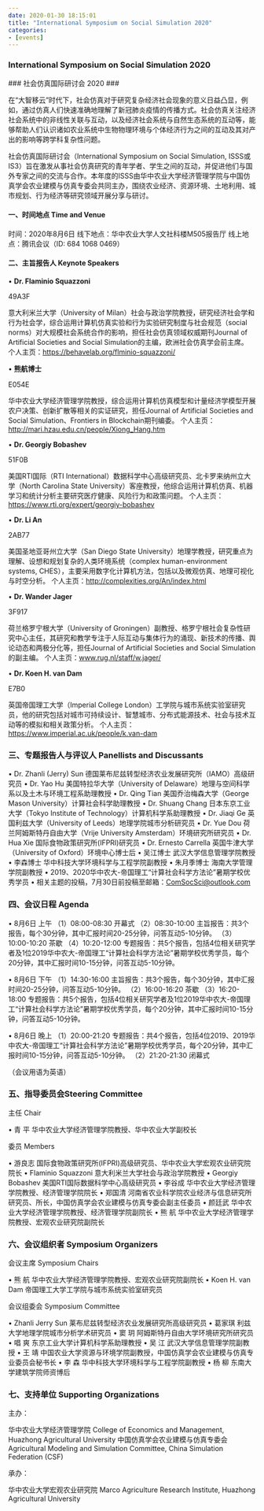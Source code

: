 ```yaml
---
date: 2020-01-30 18:15:01
title: "International Symposium on Social Simulation 2020"
categories:
- [events]
---
```


<h3 class="_excerpt_ignore">International Symposium on Social Simulation 2020</h3>
### 社会仿真国际研讨会 2020 ###

在“大智移云”时代下，社会仿真对于研究复杂经济社会现象的意义日益凸显，例如，通过仿真人们快速准确地理解了新冠肺炎疫情的传播方式。社会仿真关注经济社会系统中的非线性关联与互动，以及经济社会系统与自然生态系统的互动等，能够帮助人们认识诸如农业系统中生物物理环境与个体经济行为之间的互动及其对产出的影响等跨学科复杂性问题。

社会仿真国际研讨会（International Symposium on Social Simulation, ISSS或IS3）旨在激发从事社会仿真研究的青年学者、学生之间的互动，并促进他们与国外专家之间的交流与合作。本年度的ISSS由华中农业大学经济管理学院与中国仿真学会农业建模与仿真专委会共同主办，围绕农业经济、资源环境、土地利用、城市规划、行为经济等研究领域开展分享与研讨。

#### 一、时间地点 Time and Venue ####

时间：2020年8月6日
线下地点：华中农业大学人文社科楼M505报告厅
线上地点：腾讯会议（ID: 684 1068 0469）


#### 二、主旨报告人 Keynote Speakers ####

• **Dr. Flaminio Squazzoni**

49A3F

意大利米兰大学（University of Milan）社会与政治学院教授，研究经济社会学和行为社会学，综合运用计算机仿真实验和行为实验研究制度与社会规范（social norms）对大规模社会系统合作的影响，担任社会仿真领域权威期刊Journal of Artificial Societies and Social Simulation的主编，欧洲社会仿真学会前主席。
个人主页：https://behavelab.org/flminio-squazzoni/

• **熊航博士**

E054E



华中农业大学经济管理学院教授，综合运用计算机仿真模型和计量经济学模型开展农户决策、创新扩散等相关的实证研究，担任Journal of Artificial Societies and Social Simulation、Frontiers in Blockchain期刊编委。
个人主页：http://mari.hzau.edu.cn/people/Xiong_Hang.htm

• **Dr. Georgiy Bobashev**

51F0B

美国RTI国际（RTI International）数据科学中心高级研究员、北卡罗来纳州立大学（North Carolina State University）客座教授，他综合运用计算机仿真、机器学习和统计分析主要研究医疗健康、风险行为和政策问题。
个人主页：https://www.rti.org/expert/georgiy-bobashev

• **Dr. Li An**

2AB77

美国圣地亚哥州立大学（San Diego State University）地理学教授，研究重点为理解、设想和规划复杂的人类环境系统（complex human-environment systems, CHES），主要采用数字化计算机方法，包括以及微观仿真、地理可视化与时空分析。
个人主页：http://complexities.org/An/index.html

• **Dr. Wander Jager**

3F917

荷兰格罗宁根大学（University of Groningen）副教授、格罗宁根社会复杂性研究中心主任，其研究和教学专注于人际互动与集体行为的涌现、新技术的传播、舆论动态和两极分化等，担任Journal of Artificial Societies and Social Simulation的副主编。 
个人主页：www.rug.nl/staff/w.jager/

• **Dr. Koen H. van Dam**

E7B0

英国帝国理工大学（Imperial College London）工学院与城市系统实验室研究员，他的研究包括对城市可持续设计、智慧城市、分布式能源技术、社会与技术互动等的模拟和相关政策分析。 
个人主页：https://www.imperial.ac.uk/people/k.van-dam

### 三、专题报告人与评议人 Panellists and Discussants

• Dr. Zhanli (Jerry) Sun 
德国莱布尼兹转型经济农业发展研究所（IAMO）高级研究员
• Dr. Yao Hu 
美国特拉华大学（University of Delaware）地理与空间科学系以及土木与环境工程系助理教授
• Dr. Qing Tian
美国乔治梅森大学（George Mason University）计算社会科学助理教授
• Dr. Shuang Chang
日本东京工业大学（Tokyo Institute of Technology）计算机科学系助理教授
• Dr. Jiaqi Ge
英国利兹大学（University of Leeds）地理学院城市分析研究员
• Dr. Yue Dou
荷兰阿姆斯特丹自由大学（Vrije University Amsterdam）环境研究所研究员
• Dr. Hua Xie
国际食物政策研究所(IFPRI)研究员
• Dr. Ernesto Carrella
英国牛津大学（University of Oxford）环境中心博士后
• 吴江博士
武汉大学信息管理学院教授
• 李森博士
华中科技大学环境科学与工程学院副教授
• 朱月季博士
海南大学管理学院副教授
• 2019、2020华中农大-帝国理工“计算社会科学方法论”暑期学校优秀学员
• 相关主题的投稿，7月30日前投稿至邮箱：ComSocSci@outlook.com

### 四、会议日程 Agenda

• 8月6日 上午
（1）08:00-08:30 开幕式
（2）08:30-10:00 主旨报告：共3个报告，每个30分钟，其中汇报时间20-25分钟，问答互动5-10分钟。
（3）10:00-10:20 茶歇
（4）10:20-12:00 专题报告：共5个报告，包括4位相关研究学者及1位2019华中农大-帝国理工“计算社会科学方法论”暑期学校优秀学员，每个20分钟，其中汇报时间10-15分钟，问答互动5-10分钟。

• 8月6日 下午
（1）14:30-16:00 主旨报告：共3个报告，每个30分钟，其中汇报时间20-25分钟，问答互动5-10分钟。
（2）16:00-16:20 茶歇
（3）16:20-18:00 专题报告：共5个报告，包括4位相关研究学者及1位2019华中农大-帝国理工“计算社会科学方法论”暑期学校优秀学员，每个20分钟，其中汇报时间10-15分钟，问答互动5-10分钟。

• 8月6日 晚上
（1）20:00-21:20 专题报告：共4个报告，包括4位2019、2019华中农大-帝国理工“计算社会科学方法论”暑期学校优秀学员，每个20分钟，其中汇报时间10-15分钟，问答互动5-10分钟。
（2）21:20-21:30 闭幕式

（会议用语为英语）

### 五、指导委员会Steering Committee

主任 Chair

• 青   平
华中农业大学经济管理学院教授、华中农业大学副校长

委员 Members

• 游良志
国际食物政策研究所(IFPRI)高级研究员、华中农业大学宏观农业研究院院长
• Flaminio Squazzoni
意大利米兰大学社会与政治学院教授
• Georgiy Bobashev
美国RTI国际数据科学中心高级研究员
• 李谷成
华中农业大学经济管理学院教授、经济管理学院院长
• 郑国清
河南省农业科学院农业经济与信息研究所研究员、所长，中国仿真学会农业建模与仿真专委会副主任委员
• 颜廷武
华中农业大学经济管理学院教授、经济管理学院副院长
• 熊   航
华中农业大学经济管理学院教授、宏观农业研究院副院长

### 六、会议组织者 Symposium Organizers

会议主席 Symposium Chairs

• 熊   航
华中农业大学经济管理学院教授、宏观农业研究院副院长
• Koen H. van Dam
帝国理工大学工学院与城市系统实验室研究员

会议组委会 Symposium Committee

• Zhanli Jerry Sun
莱布尼兹转型经济农业发展研究所高级研究员
• 葛家琪
利兹大学地理学院城市分析学术研究员
• 窦   玥
阿姆斯特丹自由大学环境研究所研究员
• 唱   爽
东京工业大学计算机科学系助理教授
• 吴   江
武汉大学信息管理学院副教授
• 王   靖
中国农业大学资源与环境学院副教授，中国仿真学会农业建模与仿真专业委员会秘书长
• 李   森
华中科技大学环境科学与工程学院副教授
• 杨   柳
东南大学建筑学院师资博后

### 七、支持单位 Supporting Organizations

主办：

华中农业大学经济管理学院
College of Economics and Management, Huazhong Agricultural University
中国仿真学会农业建模与仿真专委会
Agricultural Modeling and Simulation Committee, China Simulation Federation (CSF)

承办：

华中农业大学宏观农业研究院
Marco Agriculture Research Institute, Huazhong Agricultural University
